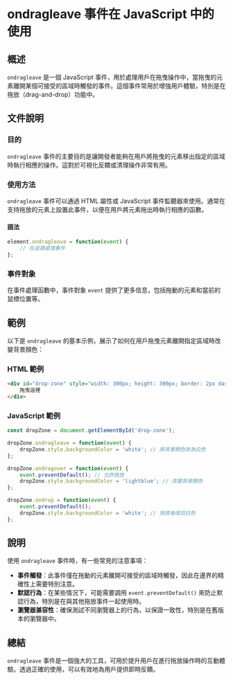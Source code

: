 <!--
Meta Description: # ondragleave 事件在 JavaScript 中的使用 ## 概述 `ondragleave` 是一個 JavaScript 事件，用於處理用戶在拖曳操作中，當拖曳的元素離開某個可接受的區域時觸發的事件。這個事件常用於增強用戶體驗，特別是在拖放（drag-and-drop）功能中。 ##...
Meta Keywords: ondragleave, event, dropzone, javascript, function
-->

# ondragleave 事件在 JavaScript 中的使用

## 概述
`ondragleave` 是一個 JavaScript 事件，用於處理用戶在拖曳操作中，當拖曳的元素離開某個可接受的區域時觸發的事件。這個事件常用於增強用戶體驗，特別是在拖放（drag-and-drop）功能中。

## 文件說明
### 目的
`ondragleave` 事件的主要目的是讓開發者能夠在用戶將拖曳的元素移出指定的區域時執行相應的操作。這對於可視化反饋或清理操作非常有用。

### 使用方法
`ondragleave` 事件可以通過 HTML 屬性或 JavaScript 事件監聽器來使用。通常在支持拖放的元素上設置此事件，以便在用戶將元素拖出時執行相應的函數。

#### 語法
```javascript
element.ondragleave = function(event) {
    // 在這裡處理事件
};
```

### 事件對象
在事件處理函數中，事件對象 `event` 提供了更多信息，包括拖動的元素和當前的鼠標位置等。

## 範例
以下是 `ondragleave` 的基本示例，展示了如何在用戶拖曳元素離開指定區域時改變背景顏色：

### HTML 範例
```html
<div id="drop-zone" style="width: 300px; height: 300px; border: 2px dashed #ccc;">
    拖曳這裡
</div>
```

### JavaScript 範例
```javascript
const dropZone = document.getElementById('drop-zone');

dropZone.ondragleave = function(event) {
    dropZone.style.backgroundColor = 'white'; // 將背景顏色改為白色
};

dropZone.ondragover = function(event) {
    event.preventDefault(); // 允許拖放
    dropZone.style.backgroundColor = 'lightblue'; // 改變背景顏色
};

dropZone.ondrop = function(event) {
    event.preventDefault();
    dropZone.style.backgroundColor = 'white'; // 拖放後改回白色
};
```

## 說明
使用 `ondragleave` 事件時，有一些常見的注意事項：
- **事件觸發**：此事件僅在拖動的元素離開可接受的區域時觸發，因此在邊界的精確性上需要特別注意。
- **默認行為**：在某些情況下，可能需要調用 `event.preventDefault()` 來防止默認行為，特別是在與其他拖放事件一起使用時。
- **瀏覽器兼容性**：確保測試不同瀏覽器上的行為，以保證一致性，特別是在舊版本的瀏覽器中。

## 總結
`ondragleave` 事件是一個強大的工具，可用於提升用戶在進行拖放操作時的互動體驗。透過正確的使用，可以有效地為用戶提供即時反饋。